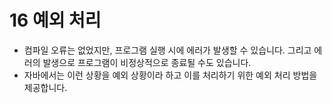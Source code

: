 # 16 예외 처리
- 컴파일 오류는 없었지만, 프로그램 실행 시에 에러가 발생할 수 있습니다. 그리고 에러의 발생으로 프로그램이 비정상적으로 종료될 수도 있습니다. 
- 자바에서는 이런 상황을 예외 상황이라 하고 이를 처리하기 위한 예외 처리 방법을 제공합니다.